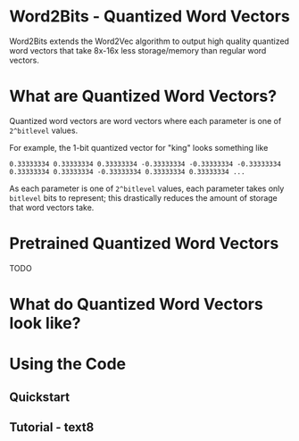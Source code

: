 # Word2Bits - Quantized Word Vectors

  Word2Bits extends the Word2Vec algorithm to output high quality
  quantized word vectors that take 8x-16x less storage/memory than
  regular word vectors.

# What are Quantized Word Vectors?

  Quantized word vectors are word vectors where each parameter
  is one of `2^bitlevel` values.

  For example, the 1-bit quantized vector for "king" looks something
  like

  ```
  0.33333334 0.33333334 0.33333334 -0.33333334 -0.33333334 -0.33333334 0.33333334 0.33333334 -0.33333334 0.33333334 0.33333334 ...
  ```

  As each parameter is one of `2^bitlevel` values, each parameter
  takes only `bitlevel` bits to represent; this drastically reduces
  the amount of storage that word vectors take.

# Pretrained Quantized Word Vectors
  TODO

# What do Quantized Word Vectors look like?

# Using the Code

## Quickstart

## Tutorial - text8
